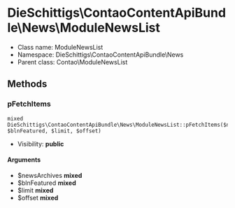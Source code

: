 DieSchittigs\ContaoContentApiBundle\News\ModuleNewsList
===============






* Class name: ModuleNewsList
* Namespace: DieSchittigs\ContaoContentApiBundle\News
* Parent class: Contao\ModuleNewsList







Methods
-------


### pFetchItems

    mixed DieSchittigs\ContaoContentApiBundle\News\ModuleNewsList::pFetchItems($newsArchives, $blnFeatured, $limit, $offset)





* Visibility: **public**


#### Arguments
* $newsArchives **mixed**
* $blnFeatured **mixed**
* $limit **mixed**
* $offset **mixed**


